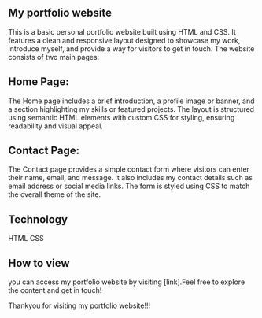 ## My portfolio website

This is a basic personal portfolio website built using HTML and CSS. It features a clean and responsive layout designed to showcase my work, introduce myself, and provide a way for visitors to get in touch. The website consists of two main pages:

## Home Page:
The Home page includes a brief introduction, a profile image or banner, and a section highlighting my skills or featured projects. The layout is structured using semantic HTML elements with custom CSS for styling, ensuring readability and visual appeal.

## Contact Page:
The Contact page provides a simple contact form where visitors can enter their name, email, and message. It also includes my contact details such as email address or social media links. The form is styled using CSS to match the overall theme of the site.

## Technology
HTML
CSS

## How to view

you can access my portfolio website by visiting [link].Feel free to explore the content and get in touch!

Thankyou for visiting my portfolio website!!!
